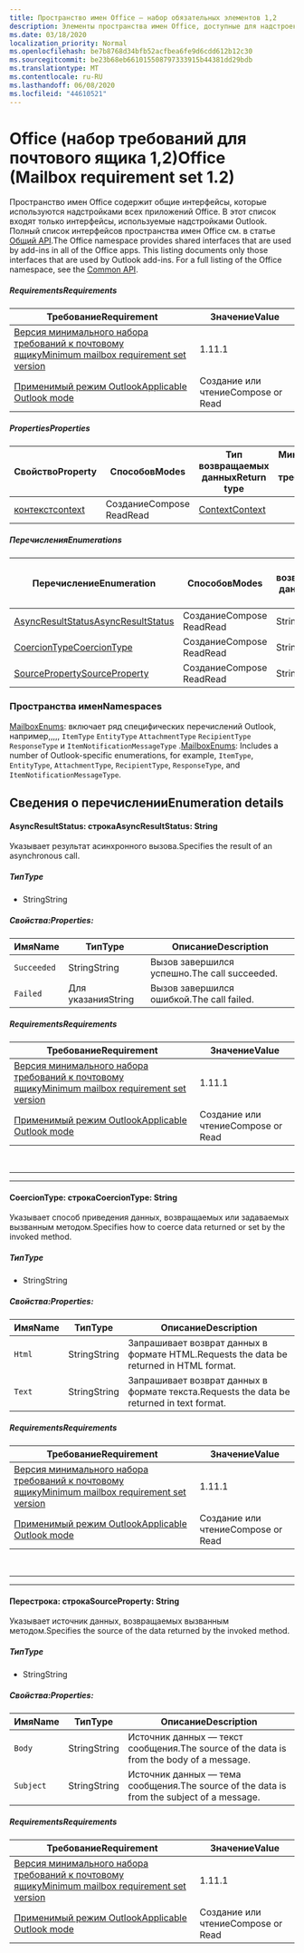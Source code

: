 ```yaml
---
title: Пространство имен Office — набор обязательных элементов 1,2
description: Элементы пространства имен Office, доступные для надстроек Outlook с помощью набора требований API почтовых ящиков 1,2.
ms.date: 03/18/2020
localization_priority: Normal
ms.openlocfilehash: be7b8768d34bfb52acfbea6fe9d6cdd612b12c30
ms.sourcegitcommit: be23b68eb661015508797333915b44381dd29bdb
ms.translationtype: MT
ms.contentlocale: ru-RU
ms.lasthandoff: 06/08/2020
ms.locfileid: "44610521"
---
```

# <a name="office-mailbox-requirement-set-12"></a><span data-ttu-id="75788-103">Office (набор требований для почтового ящика 1,2)</span><span class="sxs-lookup"><span data-stu-id="75788-103">Office (Mailbox requirement set 1.2)</span></span>

<span data-ttu-id="75788-p101">Пространство имен Office содержит общие интерфейсы, которые используются надстройками всех приложений Office. В этот список входят только интерфейсы, используемые надстройками Outlook. Полный список интерфейсов пространства имен Office см. в статье [Общий API](/javascript/api/office).</span><span class="sxs-lookup"><span data-stu-id="75788-p101">The Office namespace provides shared interfaces that are used by add-ins in all of the Office apps. This listing documents only those interfaces that are used by Outlook add-ins. For a full listing of the Office namespace, see the [Common API](/javascript/api/office).</span></span>

##### <a name="requirements"></a><span data-ttu-id="75788-106">Requirements</span><span class="sxs-lookup"><span data-stu-id="75788-106">Requirements</span></span>

|<span data-ttu-id="75788-107">Требование</span><span class="sxs-lookup"><span data-stu-id="75788-107">Requirement</span></span>| <span data-ttu-id="75788-108">Значение</span><span class="sxs-lookup"><span data-stu-id="75788-108">Value</span></span>|
|---|---|
|[<span data-ttu-id="75788-109">Версия минимального набора требований к почтовому ящику</span><span class="sxs-lookup"><span data-stu-id="75788-109">Minimum mailbox requirement set version</span></span>](../../requirement-sets/outlook-api-requirement-sets.md)| <span data-ttu-id="75788-110">1.1</span><span class="sxs-lookup"><span data-stu-id="75788-110">1.1</span></span>|
|[<span data-ttu-id="75788-111">Применимый режим Outlook</span><span class="sxs-lookup"><span data-stu-id="75788-111">Applicable Outlook mode</span></span>](../../../outlook/outlook-add-ins-overview.md#extension-points)| <span data-ttu-id="75788-112">Создание или чтение</span><span class="sxs-lookup"><span data-stu-id="75788-112">Compose or Read</span></span>|

##### <a name="properties"></a><span data-ttu-id="75788-113">Properties</span><span class="sxs-lookup"><span data-stu-id="75788-113">Properties</span></span>

| <span data-ttu-id="75788-114">Свойство</span><span class="sxs-lookup"><span data-stu-id="75788-114">Property</span></span> | <span data-ttu-id="75788-115">Способов</span><span class="sxs-lookup"><span data-stu-id="75788-115">Modes</span></span> | <span data-ttu-id="75788-116">Тип возвращаемых данных</span><span class="sxs-lookup"><span data-stu-id="75788-116">Return type</span></span> | <span data-ttu-id="75788-117">Минимальные</span><span class="sxs-lookup"><span data-stu-id="75788-117">Minimum</span></span><br><span data-ttu-id="75788-118">набор требований</span><span class="sxs-lookup"><span data-stu-id="75788-118">requirement set</span></span> |
|---|---|---|:---:|
| [<span data-ttu-id="75788-119">контекст</span><span class="sxs-lookup"><span data-stu-id="75788-119">context</span></span>](office.context.md) | <span data-ttu-id="75788-120">Создание</span><span class="sxs-lookup"><span data-stu-id="75788-120">Compose</span></span><br><span data-ttu-id="75788-121">Read</span><span class="sxs-lookup"><span data-stu-id="75788-121">Read</span></span> | [<span data-ttu-id="75788-122">Context</span><span class="sxs-lookup"><span data-stu-id="75788-122">Context</span></span>](/javascript/api/office/office.context?view=outlook-js-1.2) | [<span data-ttu-id="75788-123">1.1</span><span class="sxs-lookup"><span data-stu-id="75788-123">1.1</span></span>](../requirement-set-1.1/outlook-requirement-set-1.1.md) |

##### <a name="enumerations"></a><span data-ttu-id="75788-124">Перечисления</span><span class="sxs-lookup"><span data-stu-id="75788-124">Enumerations</span></span>

| <span data-ttu-id="75788-125">Перечисление</span><span class="sxs-lookup"><span data-stu-id="75788-125">Enumeration</span></span> | <span data-ttu-id="75788-126">Способов</span><span class="sxs-lookup"><span data-stu-id="75788-126">Modes</span></span> | <span data-ttu-id="75788-127">Тип возвращаемых данных</span><span class="sxs-lookup"><span data-stu-id="75788-127">Return type</span></span> | <span data-ttu-id="75788-128">Минимальные</span><span class="sxs-lookup"><span data-stu-id="75788-128">Minimum</span></span><br><span data-ttu-id="75788-129">набор требований</span><span class="sxs-lookup"><span data-stu-id="75788-129">requirement set</span></span> |
|---|---|---|:---:|
| [<span data-ttu-id="75788-130">AsyncResultStatus</span><span class="sxs-lookup"><span data-stu-id="75788-130">AsyncResultStatus</span></span>](#asyncresultstatus-string) | <span data-ttu-id="75788-131">Создание</span><span class="sxs-lookup"><span data-stu-id="75788-131">Compose</span></span><br><span data-ttu-id="75788-132">Read</span><span class="sxs-lookup"><span data-stu-id="75788-132">Read</span></span> | <span data-ttu-id="75788-133">String</span><span class="sxs-lookup"><span data-stu-id="75788-133">String</span></span> | [<span data-ttu-id="75788-134">1.1</span><span class="sxs-lookup"><span data-stu-id="75788-134">1.1</span></span>](../requirement-set-1.1/outlook-requirement-set-1.1.md) |
| [<span data-ttu-id="75788-135">CoercionType</span><span class="sxs-lookup"><span data-stu-id="75788-135">CoercionType</span></span>](#coerciontype-string) | <span data-ttu-id="75788-136">Создание</span><span class="sxs-lookup"><span data-stu-id="75788-136">Compose</span></span><br><span data-ttu-id="75788-137">Read</span><span class="sxs-lookup"><span data-stu-id="75788-137">Read</span></span> | <span data-ttu-id="75788-138">String</span><span class="sxs-lookup"><span data-stu-id="75788-138">String</span></span> | [<span data-ttu-id="75788-139">1.1</span><span class="sxs-lookup"><span data-stu-id="75788-139">1.1</span></span>](../requirement-set-1.1/outlook-requirement-set-1.1.md) |
| [<span data-ttu-id="75788-140">SourceProperty</span><span class="sxs-lookup"><span data-stu-id="75788-140">SourceProperty</span></span>](#sourceproperty-string) | <span data-ttu-id="75788-141">Создание</span><span class="sxs-lookup"><span data-stu-id="75788-141">Compose</span></span><br><span data-ttu-id="75788-142">Read</span><span class="sxs-lookup"><span data-stu-id="75788-142">Read</span></span> | <span data-ttu-id="75788-143">String</span><span class="sxs-lookup"><span data-stu-id="75788-143">String</span></span> | [<span data-ttu-id="75788-144">1.1</span><span class="sxs-lookup"><span data-stu-id="75788-144">1.1</span></span>](../requirement-set-1.1/outlook-requirement-set-1.1.md) |

### <a name="namespaces"></a><span data-ttu-id="75788-145">Пространства имен</span><span class="sxs-lookup"><span data-stu-id="75788-145">Namespaces</span></span>

<span data-ttu-id="75788-146">[MailboxEnums](/javascript/api/outlook/office.mailboxenums.attachmentcontentformat?view=outlook-js-1.2): включает ряд специфических перечислений Outlook, например,,,,, `ItemType` `EntityType` `AttachmentType` `RecipientType` `ResponseType` и `ItemNotificationMessageType` .</span><span class="sxs-lookup"><span data-stu-id="75788-146">[MailboxEnums](/javascript/api/outlook/office.mailboxenums.attachmentcontentformat?view=outlook-js-1.2): Includes a number of Outlook-specific enumerations, for example, `ItemType`, `EntityType`, `AttachmentType`, `RecipientType`, `ResponseType`, and `ItemNotificationMessageType`.</span></span>

## <a name="enumeration-details"></a><span data-ttu-id="75788-147">Сведения о перечислении</span><span class="sxs-lookup"><span data-stu-id="75788-147">Enumeration details</span></span>

#### <a name="asyncresultstatus-string"></a><span data-ttu-id="75788-148">AsyncResultStatus: строка</span><span class="sxs-lookup"><span data-stu-id="75788-148">AsyncResultStatus: String</span></span>

<span data-ttu-id="75788-149">Указывает результат асинхронного вызова.</span><span class="sxs-lookup"><span data-stu-id="75788-149">Specifies the result of an asynchronous call.</span></span>

##### <a name="type"></a><span data-ttu-id="75788-150">Тип</span><span class="sxs-lookup"><span data-stu-id="75788-150">Type</span></span>

*   <span data-ttu-id="75788-151">String</span><span class="sxs-lookup"><span data-stu-id="75788-151">String</span></span>

##### <a name="properties"></a><span data-ttu-id="75788-152">Свойства:</span><span class="sxs-lookup"><span data-stu-id="75788-152">Properties:</span></span>

|<span data-ttu-id="75788-153">Имя</span><span class="sxs-lookup"><span data-stu-id="75788-153">Name</span></span>| <span data-ttu-id="75788-154">Тип</span><span class="sxs-lookup"><span data-stu-id="75788-154">Type</span></span>| <span data-ttu-id="75788-155">Описание</span><span class="sxs-lookup"><span data-stu-id="75788-155">Description</span></span>|
|---|---|---|
|`Succeeded`| <span data-ttu-id="75788-156">String</span><span class="sxs-lookup"><span data-stu-id="75788-156">String</span></span>|<span data-ttu-id="75788-157">Вызов завершился успешно.</span><span class="sxs-lookup"><span data-stu-id="75788-157">The call succeeded.</span></span>|
|`Failed`| <span data-ttu-id="75788-158">Для указания</span><span class="sxs-lookup"><span data-stu-id="75788-158">String</span></span>|<span data-ttu-id="75788-159">Вызов завершился ошибкой.</span><span class="sxs-lookup"><span data-stu-id="75788-159">The call failed.</span></span>|

##### <a name="requirements"></a><span data-ttu-id="75788-160">Requirements</span><span class="sxs-lookup"><span data-stu-id="75788-160">Requirements</span></span>

|<span data-ttu-id="75788-161">Требование</span><span class="sxs-lookup"><span data-stu-id="75788-161">Requirement</span></span>| <span data-ttu-id="75788-162">Значение</span><span class="sxs-lookup"><span data-stu-id="75788-162">Value</span></span>|
|---|---|
|[<span data-ttu-id="75788-163">Версия минимального набора требований к почтовому ящику</span><span class="sxs-lookup"><span data-stu-id="75788-163">Minimum mailbox requirement set version</span></span>](../../requirement-sets/outlook-api-requirement-sets.md)| <span data-ttu-id="75788-164">1.1</span><span class="sxs-lookup"><span data-stu-id="75788-164">1.1</span></span>|
|[<span data-ttu-id="75788-165">Применимый режим Outlook</span><span class="sxs-lookup"><span data-stu-id="75788-165">Applicable Outlook mode</span></span>](../../../outlook/outlook-add-ins-overview.md#extension-points)| <span data-ttu-id="75788-166">Создание или чтение</span><span class="sxs-lookup"><span data-stu-id="75788-166">Compose or Read</span></span>|

<br>

---
---

#### <a name="coerciontype-string"></a><span data-ttu-id="75788-167">CoercionType: строка</span><span class="sxs-lookup"><span data-stu-id="75788-167">CoercionType: String</span></span>

<span data-ttu-id="75788-168">Указывает способ приведения данных, возвращаемых или задаваемых вызванным методом.</span><span class="sxs-lookup"><span data-stu-id="75788-168">Specifies how to coerce data returned or set by the invoked method.</span></span>

##### <a name="type"></a><span data-ttu-id="75788-169">Тип</span><span class="sxs-lookup"><span data-stu-id="75788-169">Type</span></span>

*   <span data-ttu-id="75788-170">String</span><span class="sxs-lookup"><span data-stu-id="75788-170">String</span></span>

##### <a name="properties"></a><span data-ttu-id="75788-171">Свойства:</span><span class="sxs-lookup"><span data-stu-id="75788-171">Properties:</span></span>

|<span data-ttu-id="75788-172">Имя</span><span class="sxs-lookup"><span data-stu-id="75788-172">Name</span></span>| <span data-ttu-id="75788-173">Тип</span><span class="sxs-lookup"><span data-stu-id="75788-173">Type</span></span>| <span data-ttu-id="75788-174">Описание</span><span class="sxs-lookup"><span data-stu-id="75788-174">Description</span></span>|
|---|---|---|
|`Html`| <span data-ttu-id="75788-175">String</span><span class="sxs-lookup"><span data-stu-id="75788-175">String</span></span>|<span data-ttu-id="75788-176">Запрашивает возврат данных в формате HTML.</span><span class="sxs-lookup"><span data-stu-id="75788-176">Requests the data be returned in HTML format.</span></span>|
|`Text`| <span data-ttu-id="75788-177">String</span><span class="sxs-lookup"><span data-stu-id="75788-177">String</span></span>|<span data-ttu-id="75788-178">Запрашивает возврат данных в формате текста.</span><span class="sxs-lookup"><span data-stu-id="75788-178">Requests the data be returned in text format.</span></span>|

##### <a name="requirements"></a><span data-ttu-id="75788-179">Requirements</span><span class="sxs-lookup"><span data-stu-id="75788-179">Requirements</span></span>

|<span data-ttu-id="75788-180">Требование</span><span class="sxs-lookup"><span data-stu-id="75788-180">Requirement</span></span>| <span data-ttu-id="75788-181">Значение</span><span class="sxs-lookup"><span data-stu-id="75788-181">Value</span></span>|
|---|---|
|[<span data-ttu-id="75788-182">Версия минимального набора требований к почтовому ящику</span><span class="sxs-lookup"><span data-stu-id="75788-182">Minimum mailbox requirement set version</span></span>](../../requirement-sets/outlook-api-requirement-sets.md)| <span data-ttu-id="75788-183">1.1</span><span class="sxs-lookup"><span data-stu-id="75788-183">1.1</span></span>|
|[<span data-ttu-id="75788-184">Применимый режим Outlook</span><span class="sxs-lookup"><span data-stu-id="75788-184">Applicable Outlook mode</span></span>](../../../outlook/outlook-add-ins-overview.md#extension-points)| <span data-ttu-id="75788-185">Создание или чтение</span><span class="sxs-lookup"><span data-stu-id="75788-185">Compose or Read</span></span>|

<br>

---
---

#### <a name="sourceproperty-string"></a><span data-ttu-id="75788-186">Перестрока: строка</span><span class="sxs-lookup"><span data-stu-id="75788-186">SourceProperty: String</span></span>

<span data-ttu-id="75788-187">Указывает источник данных, возвращаемых вызванным методом.</span><span class="sxs-lookup"><span data-stu-id="75788-187">Specifies the source of the data returned by the invoked method.</span></span>

##### <a name="type"></a><span data-ttu-id="75788-188">Тип</span><span class="sxs-lookup"><span data-stu-id="75788-188">Type</span></span>

*   <span data-ttu-id="75788-189">String</span><span class="sxs-lookup"><span data-stu-id="75788-189">String</span></span>

##### <a name="properties"></a><span data-ttu-id="75788-190">Свойства:</span><span class="sxs-lookup"><span data-stu-id="75788-190">Properties:</span></span>

|<span data-ttu-id="75788-191">Имя</span><span class="sxs-lookup"><span data-stu-id="75788-191">Name</span></span>| <span data-ttu-id="75788-192">Тип</span><span class="sxs-lookup"><span data-stu-id="75788-192">Type</span></span>| <span data-ttu-id="75788-193">Описание</span><span class="sxs-lookup"><span data-stu-id="75788-193">Description</span></span>|
|---|---|---|
|`Body`| <span data-ttu-id="75788-194">String</span><span class="sxs-lookup"><span data-stu-id="75788-194">String</span></span>|<span data-ttu-id="75788-195">Источник данных — текст сообщения.</span><span class="sxs-lookup"><span data-stu-id="75788-195">The source of the data is from the body of a message.</span></span>|
|`Subject`| <span data-ttu-id="75788-196">String</span><span class="sxs-lookup"><span data-stu-id="75788-196">String</span></span>|<span data-ttu-id="75788-197">Источник данных — тема сообщения.</span><span class="sxs-lookup"><span data-stu-id="75788-197">The source of the data is from the subject of a message.</span></span>|

##### <a name="requirements"></a><span data-ttu-id="75788-198">Requirements</span><span class="sxs-lookup"><span data-stu-id="75788-198">Requirements</span></span>

|<span data-ttu-id="75788-199">Требование</span><span class="sxs-lookup"><span data-stu-id="75788-199">Requirement</span></span>| <span data-ttu-id="75788-200">Значение</span><span class="sxs-lookup"><span data-stu-id="75788-200">Value</span></span>|
|---|---|
|[<span data-ttu-id="75788-201">Версия минимального набора требований к почтовому ящику</span><span class="sxs-lookup"><span data-stu-id="75788-201">Minimum mailbox requirement set version</span></span>](../../requirement-sets/outlook-api-requirement-sets.md)| <span data-ttu-id="75788-202">1.1</span><span class="sxs-lookup"><span data-stu-id="75788-202">1.1</span></span>|
|[<span data-ttu-id="75788-203">Применимый режим Outlook</span><span class="sxs-lookup"><span data-stu-id="75788-203">Applicable Outlook mode</span></span>](../../../outlook/outlook-add-ins-overview.md#extension-points)| <span data-ttu-id="75788-204">Создание или чтение</span><span class="sxs-lookup"><span data-stu-id="75788-204">Compose or Read</span></span>|
